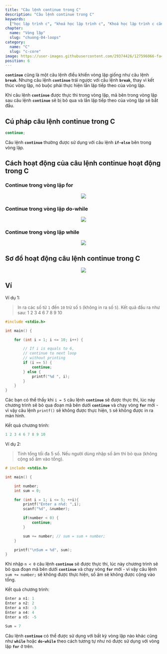 ```yaml
---
title: "Câu lệnh continue trong C"
description: "Câu lệnh continue trong C"
keywords:
  ["học lập trình c", "khoá học lập trình c", "Khoá học lập trình c căn bản"]
chapter:
  name: "Vòng lặp"
  slug: "chuong-04-loops"
category:
  name: "C"
  slug: "c-core"
image: https://user-images.githubusercontent.com/29374426/127596066-fa46df01-982f-4a72-b6d1-f7d8f5c5a9b3.png
position: 6
---
```


**`continue`** cũng là một câu lệnh điều khiển vòng lặp giống như câu lệnh **`break`**. Nhưng câu lệnh **`continue`** trái ngược với câu lệnh **`break`**, thay vì kết thúc vòng lặp, nó buộc phải thực hiện lần lặp tiếp theo của vòng lặp.

Khi câu lệnh **`continue`** được thực thi trong vòng lặp, mã bên trong vòng lặp sau câu lệnh **`continue`** sẽ bị bỏ qua và lần lặp tiếp theo của vòng lặp sẽ bắt đầu.

## Cú pháp câu lệnh continue trong C

```c
continue;
```

Câu lệnh **`continue`** thường được sử dụng với câu lệnh **`if-else`** bên trong vòng lặp.

## Cách hoạt động của câu lệnh continue hoạt động trong C

### Continue trong vòng lặp for

<p align="center">
  <img src="https://github.com/AnestLearning/Course-C-Fundamentals/blob/master/Images/c-continue-statement-works-1.jpg">
</p>

### Continue trong vòng lặp do-while

<p align="center">
  <img src="https://github.com/AnestLearning/Course-C-Fundamentals/blob/master/Images/c-continue-statement-works-2.jpg">
</p>

### Continue trong vòng lặp while

<p align="center">
  <img src="https://github.com/AnestLearning/Course-C-Fundamentals/blob/master/Images/c-continue-statement-works-3.jpg">
</p>

## Sơ đồ hoạt động câu lệnh continue trong C

<p align="center">
  <img src="https://github.com/AnestLearning/Course-C-Fundamentals/blob/master/Images/c-continue-statement-flowchart.jpg">
</p>

## Ví 

Ví dụ 1:

> In ra các số từ `1` đến `10` trừ số `5` (không in ra số `5`). Kết quả đầu ra như sau: 1 2 3 4 6 7 8 9 10

```c
#include <stdio.h>

int main() {

    for (int i = 1; i <= 10; i++) {

        // If i is equals to 6,
        // continue to next loop
        // without printing
        if (i == 5) {
            continue;
        } else {
            printf("%d ", i);
        }
    }
}
```

Các bạn có thể thấy khi `i = 5` câu lệnh **`continue`** sẽ được thực thi, lúc này chương trình sẽ bỏ qua đoạn mã bên dưới **`continue`** và chạy vòng **`for`** mới - vì vậy câu lệnh `printf()` sẽ không được thực hiện, `5` sẽ không được in ra màn hình.

Kết quả chương trình:

```c
1 2 3 4 6 7 8 9 10
```

Ví dụ 2:

> Tính tổng tối đa 5 số. Nếu người dùng nhập số âm thì bỏ qua (không cộng số âm vào tổng).

```c
# include <stdio.h>

int main() {

    int number;
    int sum = 0;

    for (int i = 1; i <= 5; ++i){
        printf("Enter a n%d: ",i);
        scanf("%d", &number);

        if(number < 0) {
            continue;
        }

        sum += number; // sum = sum + number;
    }

    printf("\nSum = %d", sum);
}
```

Khi nhập `n < 0` câu lệnh **`continue`** sẽ được thực thi, lúc này chương trình sẽ bỏ qua đoạn mã bên dưới **`continue`** và chạy vòng **`for`** mới - vì vậy câu lệnh `sum += number;` sẽ không được thực hiện, số âm sẽ không được cộng vào tổng.

Kết quả chương trình:

```c
Enter a n1: 1
Enter a n2: 2
Enter a n3: -3
Enter a n4: 4
Enter a n5: -5

Sum = 7
```

Câu lệnh **`continue`** có thể được sử dụng với bất kỳ vòng lặp nào khác cũng như **`while`** hoặc **`do-while`** theo cách tương tự như nó được sử dụng với vòng lặp **`for`** ở trên.
